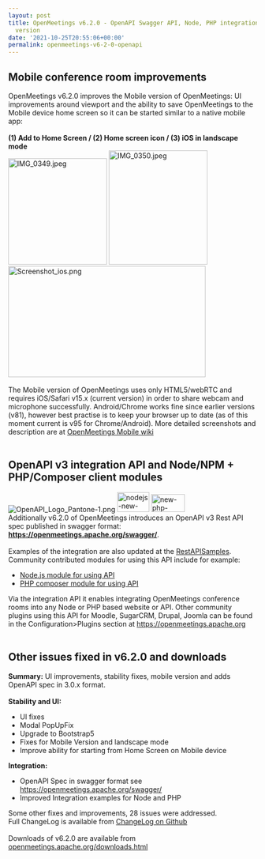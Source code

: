 ```yaml
---
layout: post
title: OpenMeetings v6.2.0 - OpenAPI Swagger API, Node, PHP integration and Mobile
  version
date: '2021-10-25T20:55:06+00:00'
permalink: openmeetings-v6-2-0-openapi
---
```

<h2>Mobile conference room improvements</h2>
OpenMeetings v6.2.0 improves the Mobile version of OpenMeetings: UI improvements around viewport and the ability to save OpenMeetings to the Mobile device home screen so it can be started similar to a native mobile app:<br/><br/>
<b>(1) Add to Home Screen  / (2) Home screen icon / (3) iOS in landscape mode</b><br/>
<img src="https://blogs.apache.org/openmeetings/mediaresource/541df6d3-f069-4646-9cad-b2bded861e67" alt="IMG_0349.jpeg" style="width:200px;height:215px;"/>
<img src="https://blogs.apache.org/openmeetings/mediaresource/7a6aaeb8-d67e-4a04-9fbb-5137a6e59b0a" alt="IMG_0350.jpeg" style="width:200px;height:231px;"/>
<img src="https://blogs.apache.org/openmeetings/mediaresource/2dd64082-9061-402d-9aba-1e18b51ac5ef" alt="Screenshot_ios.png" style="width:400px;height:225px;"/>
<br/><br/>
The Mobile version of OpenMeetings uses only HTML5/webRTC and requires iOS/Safari v15.x (current version) in order to share webcam and microphone successfully. Android/Chrome works fine since earlier versions (v81), however best practise is to keep your browser up to date (as of this moment current is v95 for Chrome/Android). More detailed screenshots and description are at <a href="https://cwiki.apache.org/confluence/display/OPENMEETINGS/OpenMeetings+Mobile" target="_blank">OpenMeetings Mobile wiki</a>
<br/><br/>
<h2>OpenAPI v3 integration API and Node/NPM + PHP/Composer client modules</h2>
<img src="https://blogs.apache.org/openmeetings/mediaresource/8b0b34c2-2bc6-4174-beea-a95038ca72ef?t=true" alt="OpenAPI_Logo_Pantone-1.png" />
<img src="https://blogs.apache.org/openmeetings/mediaresource/f70911d1-dfab-4903-8a66-e84273642a4c?t=true" alt="nodejs-new-pantone-black-small-removebg-preview.png" style="width:65px;height:40px;"/>
<img src="https://blogs.apache.org/openmeetings/mediaresource/bbe3ee60-ef4f-40cd-83c5-980bce89464b" alt="new-php-logo.png" style="width:68px;height:36px;"/>
<br/>
Additionally v6.2.0 of OpenMeetings introduces an OpenAPI v3 Rest API spec published in swagger format: <b>
<a href="https://openmeetings.apache.org/swagger/" target="_blank">https://openmeetings.apache.org/swagger/</a></b>.
<br/><br/>
Examples of the integration are also updated at the <a href="https://openmeetings.apache.org/RestAPISample.html" target="_blank">RestAPISamples</a>. Community contributed modules for using this API include for example:
<ul>
<li><a href="https://openmeetings.apache.org/RestAPISample.html#how-to-integrate-using-nodejs" target="_blank">Node.js module for using API</a></li>
<li><a href="https://openmeetings.apache.org/RestAPISample.html#how-to-integrate-using-php-and-composer" target="_blank">PHP composer module for using API</a></li>
</ul>
Via the integration API it enables integrating OpenMeetings conference rooms into any Node or PHP based website or API. Other community plugins using this API for Moodle, SugarCRM, Drupal, Joomla can be found in the Configuration>Plugins section at <a href="https://openmeetings.apache.org" target="_blank">https://openmeetings.apache.org</a><br/>
<br/>
<h2>Other issues fixed in v6.2.0 and downloads</h2>
<b>Summary:</b> UI improvements, stability fixes, mobile version and adds OpenAPI spec in 3.0.x format.<br/>
<br/>
<b>Stability and UI:</b>
<ul>
<li>UI fixes</li>
<li>Modal PopUpFix</li>
<li>Upgrade to Bootstrap5</li>
<li>Fixes for Mobile Version and landscape mode</li>
<li>Improve ability for starting from Home Screen on Mobile device</li>
</ul>
<b>Integration:</b>
<ul>
<li>OpenAPI Spec in swagger format see <a href="https://openmeetings.apache.org/swagger/" target="_blank">https://openmeetings.apache.org/swagger/</a></li>
<li>Improved Integration examples for Node and PHP</li>
</ul>

Some other fixes and improvements, 28 issues were addressed.<br/>
Full ChangeLog is available from <a href="https://github.com/apache/openmeetings/blob/6.2.0/CHANGELOG.md">ChangeLog on Github</a>
 <br/><br/>
Downloads of v6.2.0 are available from <a href="https://openmeetings.apache.org/downloads.html" href="_BLANK">openmeetings.apache.org/downloads.html</a>
 <br/> <br/>
